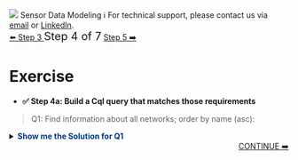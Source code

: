 <!-- TOP -->
<div class="top">
  <img src="https://datastax-academy.github.io/katapod-shared-assets/images/ds-academy-logo.svg" />
  <span class="scenario-title">Sensor Data Modeling</span>
  <span class="scenario-subtitle">ℹ️ For technical support, please contact us via <a href="mailto:aleksandr.volochnev@datastax.com">email</a> or <a href="https://dtsx.io/aleks">LinkedIn</a>.</span> 
</div>

<!-- NAVIGATION -->
<div id="navigation-top" class="navigation-top">
 <a href='command:katapod.loadPage?[{"step":"step3"}]'
   class="btn btn-dark navigation-top-left">⬅️ Step 3
 </a>
<span style="font-size:20px;"> Step 4 of 7</span>
 <a href='command:katapod.loadPage?[{"step":"step5"}]' 
    class="btn btn-dark navigation-top-right">Step 5 ➡️
  </a>
</div>

<!-- CONTENT -->

# Exercise

- **✅ Step 4a: Build a Cql query that matches those requirements**

> Q1: Find information about all networks; order by name (asc):

<details>
  <summary><b style="color:#003882">Show me the Solution for Q1</b></summary>

```
SELECT name, description,
       region, num_sensors
FROM networks
WHERE bucket = 'all';
```

</details>

<!-- NAVIGATION -->
<div id="navigation-bottom" style="width:100%;text-align:center;">
 <a href='command:katapod.loadPage?[{"step":"step5"}]' 
    class="btn btn-primary btn-astra" 
    style="float:right">CONTINUE ➡️
  </a>
</div>
